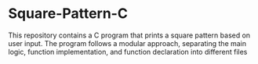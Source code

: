# Square-Pattern-C
This repository contains a C program that prints a square pattern based on user input. The program follows a modular approach, separating the main logic, function implementation, and function declaration into different files
